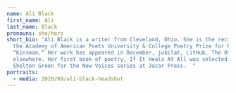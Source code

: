 ```yaml
---
name: Ali Black
first_name: Ali
last_name: Black
pronouns: she/hers
short_bio: "Ali Black is a writer from Cleveland, Ohio. She is the recipient of
  the Academy of American Poets University & College Poetry Prize for her poem
  “Kinsman.” Her work has appeared in December, jubilat, LitHub, The Offing and
  elsewhere. Her first book of poetry, If It Heals At All was selected by Jaki
  Shelton Green for the New Voices series at Jacar Press.  "
portraits:
  - media: 2020/09/ali-black-headshot
---
```

